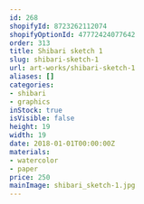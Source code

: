 ```yaml
---
id: 268
shopifyId: 8723262112074
shopifyOptionId: 47772424077642
order: 313
title: Shibari sketch 1
slug: shibari-sketch-1
url: art-works/shibari-sketch-1
aliases: []
categories:
- shibari
- graphics
inStock: true
isVisible: false
height: 19
width: 19
date: 2018-01-01T00:00:00Z
materials:
- watercolor
- paper
price: 250
mainImage: shibari_sketch-1.jpg
---
```

